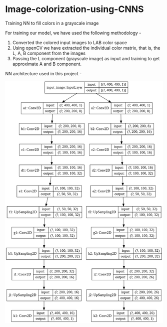 # Image-colorization-using-CNNS
Training NN to fill colors in a grayscale image

For training our model, we have used the following methodology -
 1. Converted the colored input images to LAB color space
 2. Using openCV we have extracted the individual color matrix, that is, the L, A, B component from the images
 3. Passing the L component (grayscale image) as input and training to get approximate A and B component.

NN architecture used in this project -

![NN architecture](/images/model.png)
